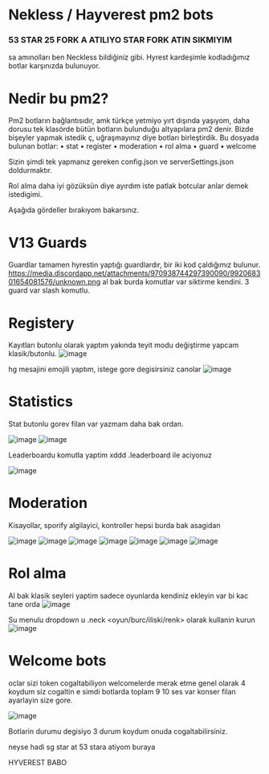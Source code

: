 # Nekless / Hayverest pm2 bots

### 53 STAR 25 FORK A ATILIYO STAR FORK ATIN SIKMIYIM

sa amınolları ben Neckless bildiğiniz gibi. Hyrest kardeşimle kodladığımız botlar karşınızda bulunuyor.

# Nedir bu pm2?

Pm2 botların bağlantısıdır, amk türkçe yetmiyo yırt dışında yaşıyom, daha dorusu tek klasörde bütün botların bulunduğu altyapılara pm2 denir.
Bizde bişeyler yapmak istedik ç, uğraşmayınız diye botları birleştirdik. 
Bu dosyada bulunan botlar:
• stat
• register
• moderation
• rol alma
• guard
• welcome

Sizin şimdi tek yapmanız gereken config.json ve serverSettings.json doldurmaktır.

Rol alma daha iyi gözüksün diye ayırdım iste patlak botcular anlar demek istedigimi.

Aşağıda gördeller bırakıyom bakarsınız.

# V13 Guards

Guardlar tamamen hyrestin yaptığı guardlardır, bir iki kod çaldığımız bulunur.
https://media.discordapp.net/attachments/970938744297390090/992068301654081576/unknown.png
al bak burda komutlar var siktirme kendini.
3 guard var slash komutlu.

# Registery

Kayıtları butonlu olarak yaptım yakında teyit modu değiştirme yapcam klasik/butonlu.
![image](https://media.discordapp.net/attachments/970938744297390090/992068003095134268/unknown.png)

hg mesajini emojili yaptım, istege gore degisirsiniz canolar
![image](https://media.discordapp.net/attachments/970938744297390090/992067219255197696/unknown.png)

# Statistics

Stat butonlu gorev filan var yazmam daha bak ordan.

![image](https://media.discordapp.net/attachments/970938744297390090/992068840190128178/unknown.png)
![image](https://media.discordapp.net/attachments/970938744297390090/992068733633822792/unknown.png)

Leaderboardu komutla yaptim xddd .leaderboard ile aciyonuz 

![image](https://media.discordapp.net/attachments/970938744297390090/992067592158191686/unknown.png)

# Moderation

Kisayollar, sporify algilayici, kontroller hepsi burda bak asagidan

![image](https://media.discordapp.net/attachments/970938744297390090/992069153492049940/unknown.png)
![image](https://media.discordapp.net/attachments/970938744297390090/992069225134968893/unknown.png)
![image](https://media.discordapp.net/attachments/970938744297390090/992069380387127347/unknown.png)
![image](https://media.discordapp.net/attachments/970938744297390090/992068914961977374/unknown.png)
![image](https://media.discordapp.net/attachments/970938744297390090/992068384365740043/unknown.png)
![image](https://media.discordapp.net/attachments/970938744297390090/992067691269607495/unknown.png)
![image](https://media.discordapp.net/attachments/970938744297390090/992067754578428025/unknown.png)

# Rol alma 

Al bak klasik seyleri yaptim sadece oyunlarda kendiniz ekleyin var bi kac tane orda 
![image](https://media.discordapp.net/attachments/970938744297390090/992067379792191598/unknown.png)

Su menulu dropdown u .neck <oyun/burc/iliski/renk> olarak kullanin kurun 
![image](https://media.discordapp.net/attachments/970938744297390090/992067485236989962/unknown.png)

# Welcome bots

oclar sizi token cogaltabiliyon welcomelerde merak etme genel olarak 4 koydum siz cogaltin
e simdi botlarda toplam 9 10 ses var konser filan ayarlayin size gore.

![image](https://media.discordapp.net/attachments/970938744297390090/992068634706972814/unknown.png)

Botlarin durumu degisiyo 3 durum koydum onuda cogaltabilirsiniz.


neyse hadi sg star at 53 stara atiyom buraya










HYVEREST BABO
